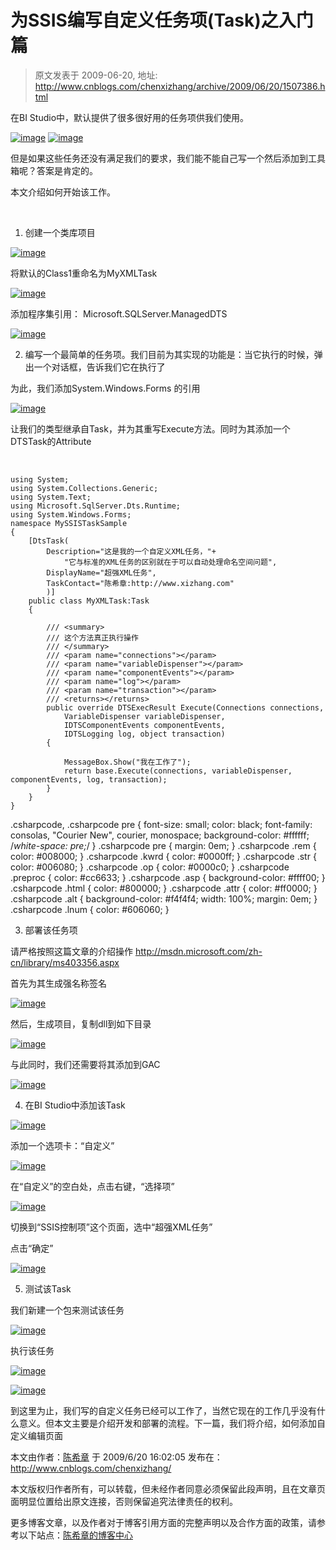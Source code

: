 # 为SSIS编写自定义任务项(Task)之入门篇 
> 原文发表于 2009-06-20, 地址: http://www.cnblogs.com/chenxizhang/archive/2009/06/20/1507386.html 


在BI Studio中，默认提供了很多很好用的任务项供我们使用。

 [![image](./images/1507386-image_thumb_15.png "image")](http://images.cnblogs.com/cnblogs_com/chenxizhang/WindowsLiveWriter/SSISTask_E17B/image_32.png) [![image](./images/1507386-image_thumb_16.png "image")](http://images.cnblogs.com/cnblogs_com/chenxizhang/WindowsLiveWriter/SSISTask_E17B/image_34.png) 

 但是如果这些任务还没有满足我们的要求，我们能不能自己写一个然后添加到工具箱呢？答案是肯定的。

 本文介绍如何开始该工作。

  

 1. 创建一个类库项目

 [![image](./images/1507386-image_thumb.png "image")](http://images.cnblogs.com/cnblogs_com/chenxizhang/WindowsLiveWriter/SSISTask_E17B/image_2.png) 

 将默认的Class1重命名为MyXMLTask

 [![image](./images/1507386-image_thumb_1.png "image")](http://images.cnblogs.com/cnblogs_com/chenxizhang/WindowsLiveWriter/SSISTask_E17B/image_4.png) 

 添加程序集引用： Microsoft.SQLServer.ManagedDTS

 [![image](./images/1507386-image_thumb_2.png "image")](http://images.cnblogs.com/cnblogs_com/chenxizhang/WindowsLiveWriter/SSISTask_E17B/image_6.png) 

 2. 编写一个最简单的任务项。我们目前为其实现的功能是：当它执行的时候，弹出一个对话框，告诉我们它在执行了

 为此，我们添加System.Windows.Forms 的引用

 [![image](./images/1507386-image_thumb_3.png "image")](http://images.cnblogs.com/cnblogs_com/chenxizhang/WindowsLiveWriter/SSISTask_E17B/image_8.png) 

 让我们的类型继承自Task，并为其重写Execute方法。同时为其添加一个DTSTask的Attribute

  


```
using System;
using System.Collections.Generic;
using System.Text;
using Microsoft.SqlServer.Dts.Runtime;
using System.Windows.Forms;
namespace MySSISTaskSample
{
    [DtsTask(
        Description="这是我的一个自定义XML任务，"+
            "它与标准的XML任务的区别就在于可以自动处理命名空间问题",
        DisplayName="超强XML任务",
        TaskContact="陈希章:http://www.xizhang.com"
        )]
    public class MyXMLTask:Task
    {

        /// <summary>
        /// 这个方法真正执行操作
        /// </summary>
        /// <param name="connections"></param>
        /// <param name="variableDispenser"></param>
        /// <param name="componentEvents"></param>
        /// <param name="log"></param>
        /// <param name="transaction"></param>
        /// <returns></returns>
        public override DTSExecResult Execute(Connections connections, 
            VariableDispenser variableDispenser, 
            IDTSComponentEvents componentEvents, 
            IDTSLogging log, object transaction)
        {

            MessageBox.Show("我在工作了");
            return base.Execute(connections, variableDispenser, componentEvents, log, transaction);
        }
    }
}

```

.csharpcode, .csharpcode pre
{
 font-size: small;
 color: black;
 font-family: consolas, "Courier New", courier, monospace;
 background-color: #ffffff;
 /*white-space: pre;*/
}
.csharpcode pre { margin: 0em; }
.csharpcode .rem { color: #008000; }
.csharpcode .kwrd { color: #0000ff; }
.csharpcode .str { color: #006080; }
.csharpcode .op { color: #0000c0; }
.csharpcode .preproc { color: #cc6633; }
.csharpcode .asp { background-color: #ffff00; }
.csharpcode .html { color: #800000; }
.csharpcode .attr { color: #ff0000; }
.csharpcode .alt 
{
 background-color: #f4f4f4;
 width: 100%;
 margin: 0em;
}
.csharpcode .lnum { color: #606060; }




3. 部署该任务项


请严格按照这篇文章的介绍操作 <http://msdn.microsoft.com/zh-cn/library/ms403356.aspx>


首先为其生成强名称签名


[![image](./images/1507386-image_thumb_4.png "image")](http://images.cnblogs.com/cnblogs_com/chenxizhang/WindowsLiveWriter/SSISTask_E17B/image_10.png) 


然后，生成项目，复制dll到如下目录


[![image](./images/1507386-image_thumb_5.png "image")](http://images.cnblogs.com/cnblogs_com/chenxizhang/WindowsLiveWriter/SSISTask_E17B/image_12.png) 


与此同时，我们还需要将其添加到GAC


[![image](./images/1507386-image_thumb_6.png "image")](http://images.cnblogs.com/cnblogs_com/chenxizhang/WindowsLiveWriter/SSISTask_E17B/image_14.png) 


4. 在BI Studio中添加该Task


[![image](./images/1507386-image_thumb_7.png "image")](http://images.cnblogs.com/cnblogs_com/chenxizhang/WindowsLiveWriter/SSISTask_E17B/image_16.png) 


添加一个选项卡：“自定义”


[![image](./images/1507386-image_thumb_8.png "image")](http://images.cnblogs.com/cnblogs_com/chenxizhang/WindowsLiveWriter/SSISTask_E17B/image_18.png) 


在“自定义”的空白处，点击右键，“选择项”


[![image](./images/1507386-image_thumb_9.png "image")](http://images.cnblogs.com/cnblogs_com/chenxizhang/WindowsLiveWriter/SSISTask_E17B/image_20.png) 


切换到“SSIS控制项”这个页面，选中“超强XML任务”


点击“确定”


[![image](./images/1507386-image_thumb_10.png "image")](http://images.cnblogs.com/cnblogs_com/chenxizhang/WindowsLiveWriter/SSISTask_E17B/image_22.png) 


5. 测试该Task


我们新建一个包来测试该任务


[![image](./images/1507386-image_thumb_11.png "image")](http://images.cnblogs.com/cnblogs_com/chenxizhang/WindowsLiveWriter/SSISTask_E17B/image_24.png) 


执行该任务


[![image](./images/1507386-image_thumb_12.png "image")](http://images.cnblogs.com/cnblogs_com/chenxizhang/WindowsLiveWriter/SSISTask_E17B/image_26.png) 


[![image](./images/1507386-image_thumb_13.png "image")](http://images.cnblogs.com/cnblogs_com/chenxizhang/WindowsLiveWriter/SSISTask_E17B/image_28.png) 


到这里为止，我们写的自定义任务已经可以工作了，当然它现在的工作几乎没有什么意义。但本文主要是介绍开发和部署的流程。下一篇，我们将介绍，如何添加自定义编辑页面


本文由作者：[陈希章](http://www.xizhang.com) 于 2009/6/20 16:02:05 
发布在：<http://www.cnblogs.com/chenxizhang/>  

本文版权归作者所有，可以转载，但未经作者同意必须保留此段声明，且在文章页面明显位置给出原文连接，否则保留追究法律责任的权利。   

更多博客文章，以及作者对于博客引用方面的完整声明以及合作方面的政策，请参考以下站点：[陈希章的博客中心](http://www.xizhang.com/blog.htm)
